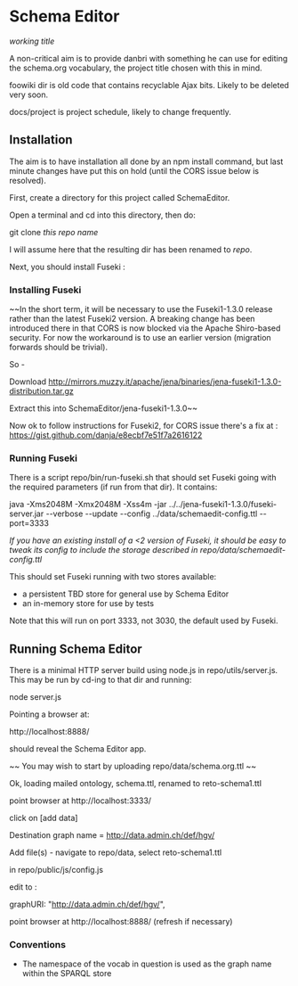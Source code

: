 # Schema Editor
*working title*

A non-critical aim is to provide danbri with something he can use for editing the schema.org vocabulary, the project title chosen with this in mind.

foowiki dir is old code that contains recyclable Ajax bits. Likely to be deleted very soon.

docs/project is project schedule, likely to change frequently.

## Installation

The aim is to have installation all done by an npm install command, but last minute changes have put this on hold (until the CORS issue below is resolved).

First, create a directory for this project called SchemaEditor.

Open a terminal and cd into this directory, then do:

git clone *this repo name*

I will assume here that the resulting dir has been renamed to *repo*.

Next, you should install Fuseki :

### Installing Fuseki

~~In the short term, it will be necessary to use the Fuseki1-1.3.0 release rather than the latest Fuseki2 version. A breaking change has been introduced there in that CORS is now blocked via the Apache Shiro-based security. For now the workaround is to use an earlier version (migration forwards should be trivial).

So -

Download
http://mirrors.muzzy.it/apache/jena/binaries/jena-fuseki1-1.3.0-distribution.tar.gz

Extract this into SchemaEditor/jena-fuseki1-1.3.0~~

Now ok to follow instructions for Fuseki2, for CORS issue there's a fix at : https://gist.github.com/danja/e8ecbf7e51f7a2616122

### Running Fuseki

There is a script repo/bin/run-fuseki.sh that should set Fuseki going with the required parameters (if run from that dir). It contains:

java -Xms2048M -Xmx2048M -Xss4m  -jar ../../jena-fuseki1-1.3.0/fuseki-server.jar --verbose --update --config ../data/schemaedit-config.ttl --port=3333

*If you have an existing install of a <2 version of Fuseki, it should be easy to tweak its config to include the storage described in repo/data/schemaedit-config.ttl*

This should set Fuseki running with two stores available:

* a persistent TBD store for general use by Schema Editor
* an in-memory store for use by tests

Note that this will run on port 3333, not 3030, the default used by Fuseki.

## Running Schema Editor

There is a minimal HTTP server build using node.js in repo/utils/server.js. This may be run by cd-ing to that dir and running:

node server.js

Pointing a browser at:

http://localhost:8888/

should reveal the Schema Editor app.

~~ You may wish to start by uploading repo/data/schema.org.ttl ~~

Ok, loading mailed ontology, schema.ttl, renamed to reto-schema1.ttl

point browser at http://localhost:3333/

click on [add data]

Destination graph name = http://data.admin.ch/def/hgv/

Add file(s) - navigate to repo/data, select reto-schema1.ttl

in repo/public/js/config.js

edit to :

graphURI: "http://data.admin.ch/def/hgv/",

point browser at http://localhost:8888/ (refresh if necessary)

### Conventions

* The namespace of the vocab in question is used as the graph name within the SPARQL store
